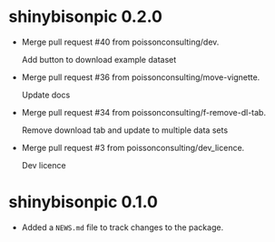 <!-- NEWS.md is maintained by https://fledge.cynkra.com, contributors should not edit this file -->

# shinybisonpic 0.2.0

- Merge pull request #40 from poissonconsulting/dev.

  Add button to download example dataset

- Merge pull request #36 from poissonconsulting/move-vignette.

  Update docs

- Merge pull request #34 from poissonconsulting/f-remove-dl-tab.

  Remove download tab and update to multiple data sets

- Merge pull request #3 from poissonconsulting/dev_licence.

  Dev licence


# shinybisonpic 0.1.0

- Added a `NEWS.md` file to track changes to the package.
